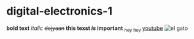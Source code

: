 # digital-electronics-1
**bold text**
*italic*
~~dojyaan~~
**this texst _is_ important**
<sub>hey hey </sub>
[youtube](https://www.youtube.com/)
![el gato](https://cdn140.picsart.com/13405102-87fa-4982-a8ae-1021f2467ccf/387521539017900.png?to=crop&type=webp&r=310x310&q=50)
